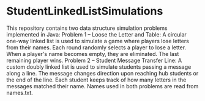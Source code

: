 # StudentLinkedListSimulations
 This repository contains two data structure simulation problems implemented in Java:  Problem 1 – Loose the Letter and Table: A circular one-way linked list is used to simulate a game where players lose letters from their names. Each round randomly selects a player to lose a letter. When a player's name becomes empty, they are eliminated. The last remaining player wins.  Problem 2 – Student Message Transfer Line: A custom doubly linked list is used to simulate students passing a message along a line. The message changes direction upon reaching hub students or the end of the line. Each student keeps track of how many letters in the messages matched their name.  Names used in both problems are read from names.txt.
